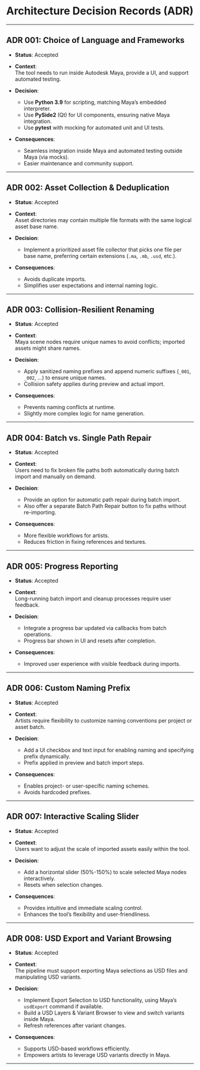 # Architecture Decision Records (ADR)

---

## ADR 001: Choice of Language and Frameworks

* **Status**: Accepted

* **Context**:  
  The tool needs to run inside Autodesk Maya, provide a UI, and support automated testing.

* **Decision**:  
  - Use **Python 3.9** for scripting, matching Maya’s embedded interpreter.  
  - Use **PySide2** (Qt) for UI components, ensuring native Maya integration.  
  - Use **pytest** with mocking for automated unit and UI tests.

* **Consequences**:  
  - Seamless integration inside Maya and automated testing outside Maya (via mocks).  
  - Easier maintenance and community support.

---

## ADR 002: Asset Collection & Deduplication

* **Status**: Accepted

* **Context**:  
  Asset directories may contain multiple file formats with the same logical asset base name.

* **Decision**:  
  - Implement a prioritized asset file collector that picks one file per base name, preferring certain extensions (`.ma`, `.mb`, `.usd`, etc.).

* **Consequences**:  
  - Avoids duplicate imports.  
  - Simplifies user expectations and internal naming logic.

---

## ADR 003: Collision-Resilient Renaming

* **Status**: Accepted

* **Context**:  
  Maya scene nodes require unique names to avoid conflicts; imported assets might share names.

* **Decision**:  
  - Apply sanitized naming prefixes and append numeric suffixes (`_001`, `_002`, ...) to ensure unique names.  
  - Collision safety applies during preview and actual import.

* **Consequences**:  
  - Prevents naming conflicts at runtime.  
  - Slightly more complex logic for name generation.

---

## ADR 004: Batch vs. Single Path Repair

* **Status**: Accepted

* **Context**:  
  Users need to fix broken file paths both automatically during batch import and manually on demand.

* **Decision**:  
  - Provide an option for automatic path repair during batch import.  
  - Also offer a separate Batch Path Repair button to fix paths without re-importing.

* **Consequences**:  
  - More flexible workflows for artists.  
  - Reduces friction in fixing references and textures.

---

## ADR 005: Progress Reporting

* **Status**: Accepted

* **Context**:  
  Long-running batch import and cleanup processes require user feedback.

* **Decision**:  
  - Integrate a progress bar updated via callbacks from batch operations.  
  - Progress bar shown in UI and resets after completion.

* **Consequences**:  
  - Improved user experience with visible feedback during imports.

---

## ADR 006: Custom Naming Prefix

* **Status**: Accepted

* **Context**:  
  Artists require flexibility to customize naming conventions per project or asset batch.

* **Decision**:  
  - Add a UI checkbox and text input for enabling naming and specifying prefix dynamically.  
  - Prefix applied in preview and batch import steps.

* **Consequences**:  
  - Enables project- or user-specific naming schemes.  
  - Avoids hardcoded prefixes.

---

## ADR 007: Interactive Scaling Slider

* **Status**: Accepted

* **Context**:  
  Users want to adjust the scale of imported assets easily within the tool.

* **Decision**:  
  - Add a horizontal slider (50%-150%) to scale selected Maya nodes interactively.  
  - Resets when selection changes.

* **Consequences**:  
  - Provides intuitive and immediate scaling control.  
  - Enhances the tool’s flexibility and user-friendliness.

---

## ADR 008: USD Export and Variant Browsing

* **Status**: Accepted

* **Context**:  
  The pipeline must support exporting Maya selections as USD files and manipulating USD variants.

* **Decision**:  
  - Implement Export Selection to USD functionality, using Maya’s `usdExport` command if available.  
  - Build a USD Layers & Variant Browser to view and switch variants inside Maya.  
  - Refresh references after variant changes.

* **Consequences**:  
  - Supports USD-based workflows efficiently.  
  - Empowers artists to leverage USD variants directly in Maya.

---
